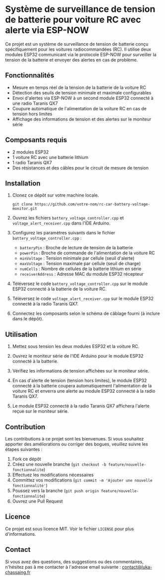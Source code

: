 # Système de surveillance de tension de batterie pour voiture RC avec alerte via ESP-NOW

Ce projet est un système de surveillance de tension de batterie conçu spécifiquement pour les voitures radiocommandées (RC). Il utilise deux modules ESP32 communicant via le protocole ESP-NOW pour surveiller la tension de la batterie et envoyer des alertes en cas de problème.

## Fonctionnalités

- Mesure en temps réel de la tension de la batterie de la voiture RC
- Détection des seuils de tension minimale et maximale configurables
- Envoi d'alertes via ESP-NOW à un second module ESP32 connecté à une radio Taranis QX7
- Coupure automatique de l'alimentation de la voiture RC en cas de tension hors limites
- Affichage des informations de tension et des alertes sur le moniteur série

## Composants requis

- 2 modules ESP32
- 1 voiture RC avec une batterie lithium
- 1 radio Taranis QX7
- Des résistances et des câbles pour le circuit de mesure de tension

## Installation

1. Clonez ce dépôt sur votre machine locale.
   ```
   git clone https://github.com/votre-nom/rc-car-battery-voltage-monitor.git
   ```

2. Ouvrez les fichiers `battery_voltage_controller.cpp` et `voltage_alert_receiver.cpp` dans l'IDE Arduino.

3. Configurez les paramètres suivants dans le fichier `battery_voltage_controller.cpp` :
   - `batteryPin` : Broche de lecture de tension de la batterie
   - `powerPin` : Broche de commande de l'alimentation de la voiture RC
   - `minVoltage` : Tension minimale par cellule (seuil d'alerte)
   - `maxVoltage` : Tension maximale par cellule (seuil de charge)
   - `numCells` : Nombre de cellules de la batterie lithium en série
   - `receiverAddress` : Adresse MAC du module ESP32 récepteur

4. Téléversez le code `battery_voltage_controller.cpp` sur le module ESP32 connecté à la batterie de la voiture RC.

5. Téléversez le code `voltage_alert_receiver.cpp` sur le module ESP32 connecté à la radio Taranis QX7.

6. Connectez les composants selon le schéma de câblage fourni (à inclure dans le dépôt).

## Utilisation

1. Mettez sous tension les deux modules ESP32 et la voiture RC.

2. Ouvrez le moniteur série de l'IDE Arduino pour le module ESP32 connecté à la batterie.

3. Vérifiez les informations de tension affichées sur le moniteur série.

4. En cas d'alerte de tension (tension hors limites), le module ESP32 connecté à la batterie coupera automatiquement l'alimentation de la voiture RC et enverra une alerte au module ESP32 connecté à la radio Taranis QX7.

5. Le module ESP32 connecté à la radio Taranis QX7 affichera l'alerte reçue sur le moniteur série.

## Contribution

Les contributions à ce projet sont les bienvenues. Si vous souhaitez apporter des améliorations ou corriger des bogues, veuillez suivre les étapes suivantes :

1. Fork ce dépôt
2. Créez une nouvelle branche (`git checkout -b feature/nouvelle-fonctionnalite`)
3. Effectuez les modifications nécessaires
4. Committez vos modifications (`git commit -m 'Ajouter une nouvelle fonctionnalité'`)
5. Poussez vers la branche (`git push origin feature/nouvelle-fonctionnalite`)
6. Ouvrez une Pull Request

## Licence

Ce projet est sous licence MIT. Voir le fichier `LICENSE` pour plus d'informations.

## Contact

Si vous avez des questions, des suggestions ou des commentaires, n'hésitez pas à me contacter à l'adresse email suivante : contact@luka-chassaing.fr
